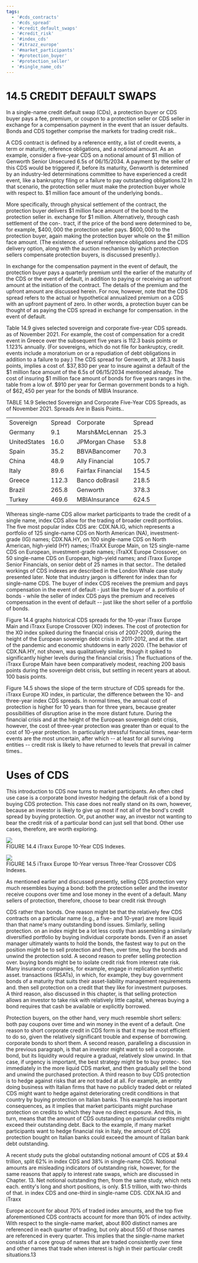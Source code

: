 ```yaml
---
tags:
  - '#cds_contracts'
  - '#cds_spread'
  - '#credit_default_swaps'
  - '#credit_risk'
  - '#index_cds'
  - '#itrazz_europe'
  - '#market_participants'
  - '#protection_buyer'
  - '#protection_seller'
  - '#single_name_cds'
---
```

# 14.5 CREDIT DEFAULT SWAPS  

In a single-name credit default swap (CDs), a protection buyer or CDS buyer pays a fee, premium, or coupon to a protection seller or CDS seller in exchange for a compensation payment in the event that an issuer defaults. Bonds and CDS together comprise the markets for trading credit risk..  

A CDS contract is defined by a reference entity, a list of credit events, a term or maturity, reference obligations, and a notional amount. As an example, consider a five-year CDS on a notional amount of $\$1$ million of Genworth Senior Unsecured 6.5s of 06/15/2034. A payment by the seller of this CDS would be triggered if, before its maturity, Genworth is determined by an industry-led determinations committee to have experienced a credit event, like a bankruptcy filing or a failure to pay outstanding obligations.12 In that scenario, the protection seller must make the protection buyer whole with respect to. $\$1$ million face amount of the underlying bonds..  

More specifically, through physical settlement of the contract, the protection buyer delivers $\$1$ million face amount of the bond to the protection seller in. exchange for $\$1$ million. Alternatively, through cash settlement of the con-. tract, if the price of the bond were determined to be, for example, $\$400,000$ the protection seller pays. $\$600,000$ to the protection buyer, again making the protection buyer whole on the $\$1$ million face amount. (The existence. of several reference obligations and the CDS delivery option, along with the auction mechanism by which protection sellers compensate protection buyers, is discussed presently.).  

In exchange for the compensation payment in the event of default, the protection buyer pays a quarterly premium until the earlier of the maturity of the CDS or the event of default, in addition to paying or receiving an upfront amount at the initiation of the contract. The details of the premium and the upfront amount are discussed herein. For now, however, note that the CDS spread refers to the actual or hypothetical annualized premium on a CDS with an upfront payment of zero. In other words, a protection buyer can be thought of as paying the CDS spread in exchange for compensation. in the event of default.  

Table 14.9 gives selected sovereign and corporate five-year CDS spreads. as of November 2021. For example, the cost of compensation for a credit event in Greece over the subsequent five years is 112.3 basis points or $1.123\%$ annually. (For sovereigns, which do not file for bankruptcy, credit. events include a moratorium on or a repudiation of debt obligations in addition to a failure to pay.) The CDS spread for Genworth, at 378.3 basis points, implies a cost of. $\$37,830$ per year to insure against a default of the $\$1$ million face amount of the 6.5s of 06/15/2034 mentioned already. The cost of insuring $\$1$ million face amount of bonds for five years ranges in the. table from a low of. $\$910$ per year for German government bonds to a high. of $\$62,450$ per year for the bonds of MBIA Insurance.  

TABLE 14.9 Selected Sovereign and Corporate Five-Year CDS Spreads, as of November 2021. Spreads Are in Basis Points..   


<html><body><table><tr><td>Sovereign</td><td>Spread</td><td>Corporate</td><td>Spread</td></tr><tr><td>Germany</td><td>9.1</td><td>Marsh&McLennan</td><td>25.3</td></tr><tr><td>UnitedStates</td><td>16.0</td><td>JPMorgan Chase</td><td>53.8</td></tr><tr><td>Spain</td><td>35.2</td><td>BBVABancomer</td><td>70.3</td></tr><tr><td>China</td><td>48.9</td><td>Ally Financial</td><td>105.7</td></tr><tr><td>Italy</td><td>89.6</td><td>Fairfax Financial</td><td>154.5</td></tr><tr><td>Greece</td><td>112.3</td><td>Banco doBrasil</td><td>218.5</td></tr><tr><td>Brazil</td><td>265.8</td><td>Genworth</td><td>378.3</td></tr><tr><td>Turkey</td><td>469.6</td><td>MBIAInsurance</td><td>624.5</td></tr></table></body></html>  

Whereas single-name CDS allow market participants to trade the credit of a single name, index CDS allow for the trading of broader credit portfolios. The five most popular index CDS are: CDX.NA.IG, which represents a portfolio of 125 single-name CDS on North American (NA), investment-grade (IG) names; CDX.NA.HY, on 100 single-name CDS on North American, high-yield (HY) names; iTraXX Europe Main, on 125 single-name CDS on European, investment-grade names; iTraXX Europe Crossover, on 50 single-name CDS on European, high-yield names; and iTraxx Europe Senior Financials, on senior debt of 25 names in that sector.. The detailed workings of CDS indexes are described in the London Whale case study presented later. Note that industry jargon is different for index than for single-name CDS. The buyer of index CDS receives the premium and pays compensation in the event of default - just like the buyer of a. portfolio of bonds - while the seller of index CDS pays the premium and receives compensation in the event of default -- just like the short seller of a portfolio of bonds.  

Figure 14.4 graphs historical CDS spreads for the 10-year iTraxx Europe Main and iTraxx Europe Crossover (XO) indexes. The cost of protection for the XO index spiked during the financial crisis of 2007-2009, during the height of the European sovereign debt crisis in 2011-2012, and at the. start of the pandemic and economic shutdowns in early 2020. (The behavior of CDX.NA.HY, not shown, was qualitatively similar, though it spiked to significantly higher levels during the financial crisis.) The fluctuations of the. iTraxx Europe Main have been comparatively modest, reaching 200 basis points during the sovereign debt crisis, but settling in recent years at about. 100 basis points.  

Figure 14.5 shows the slope of the term structure of CDS spreads for the. iTraxx Europe XO index, in particular, the difference between the 10- and three-year index CDS spreads. In normal times, the annual cost of protection is higher for 10 years than for three years, because greater possibilities of disruption arise in the more distant future. During the financial crisis and at the height of the European sovereign debt crisis, however, the cost of three-year protection was greater than or equal to the cost of 10-year protection. In particularly stressful financial times, near-term events are the most uncertain, after which -- at least for all surviving entities -- credit risk is likely to have returned to levels that prevail in calmer times..  

# Uses of CDS  

This introduction to CDS now turns to market participants. An often cited use case is a corporate bond investor hedging the default risk of a bond by buying CDS protection. This case does not really stand on its own, however, because an investor is likely to give up most if not all of the bond's credit spread by buying protection. Or, put another way, an investor not wanting to bear the credit risk of a particular bond can just sell that bond. Other use cases, therefore, are worth exploring.  

![](images/35df8d3c38fdbdcf7f94f170a1e0888a0f295f97b3470a3cbcea583107297d0f.jpg)  
FIGURE 14.4  iTraxx Europe 10-Year CDS Indexes.  

![](images/95e64a51a407f0d251a4b76459b9921d5eeab2696ce94b46dc397ced77bfa508.jpg)  
FIGURE 14.5 iTraxx Europe 10-Year versus Three-Year Crossover CDS Indexes.  

As mentioned earlier and discussed presently, selling CDS protection very much resembles buying a bond: both the protection seller and the investor receive coupons over time and lose money in the event of a default. Many sellers of protection, therefore, choose to bear credit risk through  

CDS rather than bonds. One reason might be that the relatively few CDS contracts on a particular name (e.g., a five- and 10-year) are more liquid than that name's many outstanding bond issues. Similarly, selling protection. on an index might be a lot less costly than assembling a similarly diversified portfolio by buying individual corporate bonds. Even if an asset manager ultimately wants to hold the bonds, the fastest way to put on the position might be to sell protection and then, over time, buy the bonds and unwind the protection sold. A second reason to prefer selling protection over. buying bonds might be to isolate credit risk from interest rate risk. Many insurance companies, for example, engage in replication synthetic asset. transactions (RSATs), in which, for example, they buy government bonds of a maturity that suits their asset-liability management requirements and. then sell protection on a credit that they like for investment purposes. A third reason, also discussed in this chapter, is that selling protection allows an investor to take risk with relatively little capital, whereas buying a bond requires that cash be available or explicitly borrowed.  

Protection buyers, on the other hand, very much resemble short sellers: both pay coupons over time and win money in the event of a default. One reason to short corporate credit in CDS form is that it may be most efficient to do so, given the relatively significant trouble and expense of borrowing. corporate bonds to short them. A second reason, paralleling a discussion in the previous paragraph, is that an investor might want to sell a corporate. bond, but its liquidity would require a gradual, relatively slow unwind. In that case, if urgency is important, the best strategy might be to buy protec-. tion immediately in the more liquid CDS market, and then gradually sell the bond and unwind the purchased protection. A third reason to buy CDS protection is to hedge against risks that are not traded at all. For example, an entity doing business with Italian firms that have no publicly traded debt or related CDS might want to hedge against deteriorating credit conditions in that country by buying protection on Italian banks. This example has important consequences, as it implies that market participants might purchase protection on credits to which they have no direct exposure. And this, in turn, means that the amount of CDS outstanding on particular credits might exceed their outstanding debt. Back to the example, if many market participants want to hedge financial risk in Italy, the amount of CDS protection bought on Italian banks could exceed the amount of Italian bank debt outstanding.  

A recent study puts the global outstanding notional amount of CDS at $\$9.4$ trillion, split $62\%$ in index CDS and $38\%$ in single-name CDS. Notional amounts are misleading indicators of outstanding risk, however, for the same reasons that apply to interest rate swaps, which are discussed in Chapter. 13. Net notional outstanding then, from the same study, which nets each. entity's long and short positions, is only. $\$1.5$ trillion, with two-thirds of that. in index CDS and one-third in single-name CDS. CDX.NA.IG and iTraxx  

Europe account for about $70\%$ of traded index amounts, and the top five aforementioned CDS contracts account for more than $90\%$ of index activity. With respect to the single-name market, about 800 distinct names are referenced in each quarter of trading, but only about 550 of those names are referenced in every quarter. This implies that the single-name market consists of a core group of names that are traded consistently over time and other names that trade when interest is high in their particular credit situations.13  
